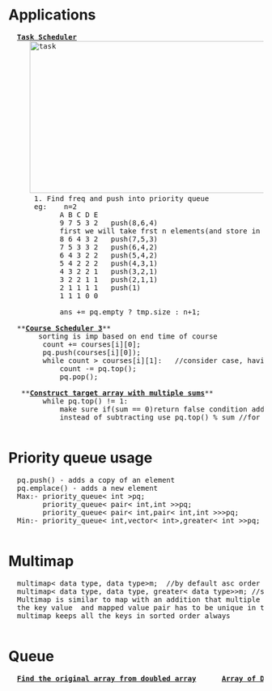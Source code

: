 # Applications
  <pre>
  <b><a href="https://github.com/teja963/DSA_All_Models/blob/master/Priority%20Queue/8.%20Task%20Scheduler.cpp">Task Scheduler</a></b>
     <img alt="task" width="600" height="300" src="https://github.com/teja963/DSA_All_Models/blob/master/Priority%20Queue/images/task.png">
      1. Find freq and push into priority queue
      eg:    n=2
            A B C D E
            9 7 5 3 2   push(8,6,4)    
            first we will take frst n elements(and store in array)and decrease each freq and push it to priority queue
            8 6 4 3 2   push(7,5,3)   
            7 5 3 3 2   push(6,4,2)
            6 4 3 2 2   push(5,4,2)
            5 4 2 2 2   push(4,3,1)
            4 3 2 2 1   push(3,2,1)
            3 2 2 1 1   push(2,1,1)
            2 1 1 1 1   push(1)
            1 1 1 0 0      
            
            ans += pq.empty ? tmp.size : n+1;
            
  **<b><a href="https://github.com/teja963/DSA_All_Models/blob/master/Priority%20Queue/9.%20Course%20Scheduler%203.cpp">Course Scheduler 3</a></b>**
       sorting is imp based on end time of course
       	count += courses[i][0];
       	pq.push(courses[i][0]);
       	while count > courses[i][1]:   //consider case, having high duration for small timeline, so for getting max remove those 
       		count -= pq.top();
       		pq.pop();
       		
   **<b><a href="https://github.com/teja963/Advanced-DSA/blob/master/Priority%20Queue/11.%20Construct%20Target%20array%20with%20mutliple%20sums.cpp">Construct target array with multiple sums</a></b>**
   		while pq.top() != 1:
   			make sure if(sum == 0)return false condition added
   			instead of subtracting use pq.top() % sum //for deleting multiple times
  </pre>
# Priority queue usage
  <pre>
  pq.push() - adds a copy of an element
  pq.emplace() - adds a new element
  Max:- priority_queue< int >pq;
        priority_queue< pair< int,int >>pq;
        priority_queue< pair< int,pair< int,int >>>pq;
  Min:- priority_queue< int,vector< int>,greater< int >>pq;
  </pre>
  
# Multimap
  <pre>
  multimap< data type, data type>m;  //by default asc order
  multimap< data type, data type, greater< data type>>m; //sort according to datatype in greater
  Multimap is similar to map with an addition that multiple elements can have same keys. Also, it is NOT required that
  the key value  and mapped value pair has to be unique in this case. One important thing to note about multimap is that
  multimap keeps all the keys in sorted order always
  </pre>
  
# Queue
  <pre>
  <b><a href="https://github.com/teja963/Advanced-DSA-and-CS-Theory/blob/master/Priority%20Queue/1.Find%20the%20Original%20Array%20from%20Doubled%20array.java">Find the original array from doubled array</a></b>      <b><a href="https://github.com/teja963/Advanced-DSA-and-CS-Theory/blob/master/Priority%20Queue/2.%20Array%20of%20Doubled%20pairs.java">Array of Doubled pairs</a></b>
  </pre>
